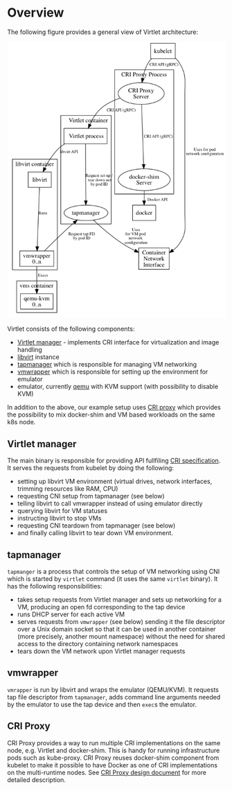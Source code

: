 # Overview

The following figure provides a general view of Virtlet architecture:

![Virtlet Architecture](virtlet.png)

Virtlet consists of the following components:

* [Virtlet manager](../cmd/virtlet) - implements CRI interface for virtualization and image handling
* [libvirt](http://libvirt.org) instance
* [tapmanager](../pkg/tapmanager) which is responsible for managing VM networking
* [vmwrapper](../cmd/vmwrapper) which is responsible for setting up the environment for emulator
* emulator, currently [qemu](http://www.qemu-project.org/) with KVM support (with possibility to disable KVM)

In addition to the above, our example setup uses
[CRI proxy](https://github.com/Mirantis/criproxy) which provides the
possibility to mix docker-shim and VM based workloads on the same k8s
node.

## Virtlet manager

The main binary is responsible for providing API fullfiling
[CRI specification](https://github.com/kubernetes/community/blob/master/contributors/design-proposals/container-runtime-interface-v1.md).
It serves the requests from kubelet by doing the following:

* setting up libvirt VM environment (virtual drives, network
  interfaces, trimming resources like RAM, CPU)
* requesting CNI setup from tapmanager (see below)
* telling libvirt to call vmwrapper instead of using emulator directly
* querying libvirt for VM statuses
* instructing libvirt to stop VMs
* requesting CNI teardown from tapmanager (see below)
* and finally calling libvirt to tear down VM environment.

## tapmanager

`tapmanger` is a process that controls the setup of VM networking
using CNI which is started by `virtlet` command (it uses the same
`virtlet` binary). It has the following responsibilities:
* takes setup requests from Virtlet manager and sets up networking
  for a VM, producing an open fd corresponding to the tap device
* runs DHCP server for each active VM
* serves requests from `vmwrapper` (see below) sending it the file
  descriptor over a Unix domain socket so that it can be used in
  another container (more precisely, another mount namespace) without
  the need for shared access to the directory containing network
  namespaces
* tears down the VM network upon Virtlet manager requests

## vmwrapper

`vmrapper` is run by libvirt and wraps the emulator (QEMU/KVM).  It
requests tap file descriptor from `tapmanager`, adds command line
arguments needed by the emulator to use the tap device and then
`exec`s the emulator.

## CRI Proxy

CRI Proxy provides a way to run multiple CRI implementations on the
same node, e.g. Virtlet and docker-shim. This is handy for running
infrastructure pods such as kube-proxy. CRI Proxy reuses docker-shim
component from kubelet to make it possible to have Docker as one of
CRI implementations on the multi-runtime nodes.
See [CRI Proxy design document](criproxy.md) for more detailed
description.
